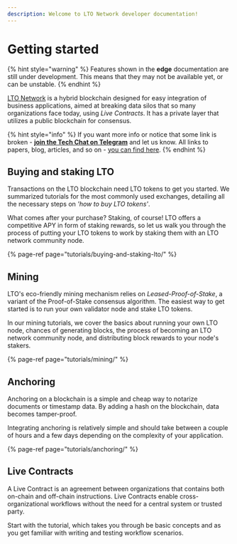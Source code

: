 ```yaml
---
description: Welcome to LTO Network developer documentation!
---
```


# Getting started

{% hint style="warning" %}
Features shown in the **edge** documentation are still under development. This means that they may not be available yet, or can be unstable.
{% endhint %}

[LTO Network](https://ltonetwork.com) is a hybrid blockchain designed for easy integration of business applications, aimed at breaking data silos that so many organizations face today, using _Live Contracts_. It has a private layer that utilizes a public blockchain for consensus. 

{% hint style="info" %}
If you want more info or notice that some link is broken - [**join the Tech Chat on Telegram**](https://t.me/LTOtech) and let us know. All links to papers, blog, articles, and so on - [you can find here](https://blog.ltonetwork.com/lto-network-sources/).
{% endhint %}

## Buying and staking LTO

Transactions on the LTO blockchain need LTO tokens to get you started. We summarized tutorials for the most commonly used exchanges, detailing all the necessary steps on _'how to buy LTO tokens'_. 

What comes after your purchase? Staking, of course! LTO offers a competitive APY in form of staking rewards, so let us walk you through the process of putting your LTO tokens to work by staking them with an LTO network community node.

{% page-ref page="tutorials/buying-and-staking-lto/" %}

## Mining

LTO's eco-friendly mining mechanism relies on _Leased-Proof-of-Stake_, a variant of the Proof-of-Stake consensus algorithm. The easiest way to get started is to run your own validator node and stake LTO tokens. 

In our mining tutorials, we cover the basics about running your own LTO node, chances of generating blocks, the process of becoming an LTO network community node, and distributing block rewards to your node's stakers.

{% page-ref page="tutorials/mining/" %}

## Anchoring

Anchoring on a blockchain is a simple and cheap way to notarize documents or timestamp data. By adding a hash on the blockchain, data becomes tamper-proof.

Integrating anchoring is relatively simple and should take between a couple of hours and a few days depending on the complexity of your application.

{% page-ref page="tutorials/anchoring/" %}

## Live Contracts

A Live Contract is an agreement between organizations that contains both on-chain and off-chain instructions. Live Contracts enable cross-organizational workflows without the need for a central system or trusted party.

Start with the tutorial, which takes you through be basic concepts and as you get familiar with writing and testing workflow scenarios.

## 

